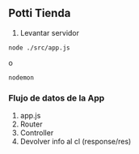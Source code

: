 ## Potti Tienda

1. Levantar servidor

```
node ./src/app.js
```
o
```
nodemon
```

### Flujo de datos de la App
1. app.js
2. Router
3. Controller
4. Devolver info al cl (response/res)